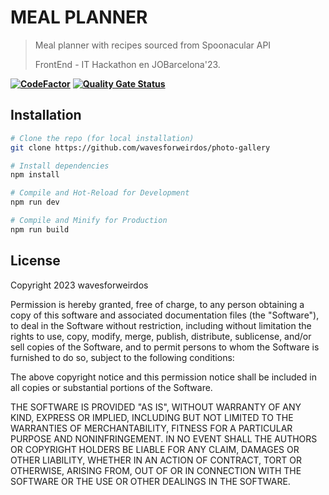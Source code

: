# MEAL PLANNER

> Meal planner with recipes sourced from Spoonacular API
> 
> FrontEnd - IT Hackathon en JOBarcelona'23.

**[![CodeFactor](https://www.codefactor.io/repository/github/wavesforweirdos/meal-planner/badge)](https://www.codefactor.io/repository/github/wavesforweirdos/meal-planner)**
**[![Quality Gate Status](https://sonarcloud.io/api/project_badges/measure?project=wavesforweirdos_meal-planner&metric=alert_status)](https://sonarcloud.io/summary/new_code?id=wavesforweirdos_meal-planner)**

## Installation

```sh
# Clone the repo (for local installation)
git clone https://github.com/wavesforweirdos/photo-gallery
```

```sh
# Install dependencies
npm install
```

```sh
# Compile and Hot-Reload for Development
npm run dev
```

```sh
# Compile and Minify for Production
npm run build
```

## License 
Copyright 2023 wavesforweirdos

Permission is hereby granted, free of charge, to any person obtaining a copy of this software and associated documentation files (the "Software"), to deal in the Software without restriction, including without limitation the rights to use, copy, modify, merge, publish, distribute, sublicense, and/or sell copies of the Software, and to permit persons to whom the Software is furnished to do so, subject to the following conditions:

The above copyright notice and this permission notice shall be included in all copies or substantial portions of the Software.

THE SOFTWARE IS PROVIDED "AS IS", WITHOUT WARRANTY OF ANY KIND, EXPRESS OR IMPLIED, INCLUDING BUT NOT LIMITED TO THE WARRANTIES OF MERCHANTABILITY, FITNESS FOR A PARTICULAR PURPOSE AND NONINFRINGEMENT. IN NO EVENT SHALL THE AUTHORS OR COPYRIGHT HOLDERS BE LIABLE FOR ANY CLAIM, DAMAGES OR OTHER LIABILITY, WHETHER IN AN ACTION OF CONTRACT, TORT OR OTHERWISE, ARISING FROM, OUT OF OR IN CONNECTION WITH THE SOFTWARE OR THE USE OR OTHER DEALINGS IN THE SOFTWARE.
